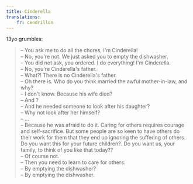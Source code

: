 ```yaml
---
title: Cinderella
translations:
    fr: cendrillon
---
```


13yo grumbles:

> – You ask me to do all the chores, I'm Cinderella!  
> – No, you're not. We just asked you to empty the dishwasher.  
> – You did not ask, you ordered. I do everything! I'm Cinderella.  
> – No, you're Cinderella's father.  
> – What?! There is no Cinderella's father.  
> – Oh there is. Who do you think married the awful mother-in-law, and why?  
> – I don't know. Because his wife died?  
> – And ?  
> – And he needed someone to look after his daughter?  
> – Why not look after her himself?  
> – ...  
> – Because he was afraid to do it. Caring for others requires courage and self-sacrifice. But some people are so keen to have others do their work for them that they end up ignoring the suffering of others. Do you want this for your future children?. Do you want us, your family, to think of you like that today??  
> – Of course not.  
> – Then you need to learn to care for others.  
> – By emptying the dishwasher?  
> – By emptying the dishwasher.
